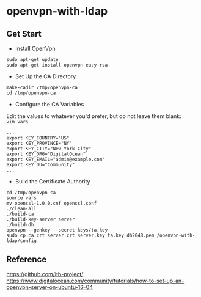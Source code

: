 # openvpn-with-ldap

## Get Start

* Install OpenVpn

```
sudo apt-get update
sudo apt-get install openvpn easy-rsa
``` 

* Set Up the CA Directory  
```
make-cadir /tmp/openvpn-ca
cd /tmp/openvpn-ca
```

* Configure the CA Variables

Edit the values to whatever you'd prefer, but do not leave them blank:  
`vim vars`
```
...
export KEY_COUNTRY="US"
export KEY_PROVINCE="NY"
export KEY_CITY="New York City"
export KEY_ORG="DigitalOcean"
export KEY_EMAIL="admin@example.com"
export KEY_OU="Community"
...
```

* Build the Certificate Authority
```
cd /tmp/openvpn-ca
source vars
mv openssl-1.0.0.cnf openssl.conf
./clean-all
./build-ca
./build-key-server server
./build-dh
openvpn --genkey --secret keys/ta.key
sudo cp ca.crt server.crt server.key ta.key dh2048.pem /openvpn-with-ldap/config
```
## Reference
https://github.com/ltb-project/  
https://www.digitalocean.com/community/tutorials/how-to-set-up-an-openvpn-server-on-ubuntu-16-04

